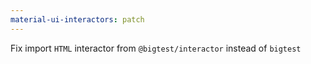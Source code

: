 ```yaml
---
material-ui-interactors: patch
---
```


Fix import `HTML` interactor from `@bigtest/interactor` instead of `bigtest`

